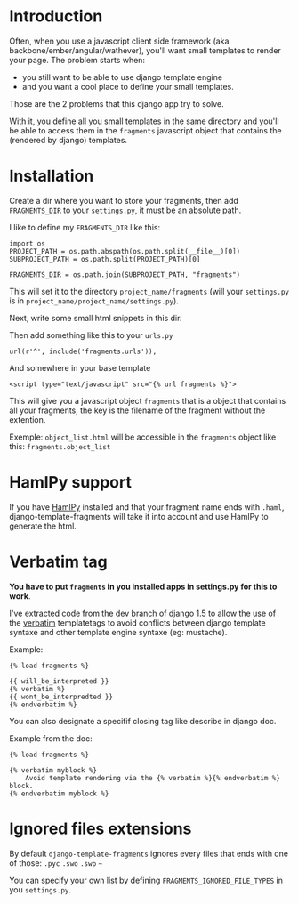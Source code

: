 # Introduction

Often, when you use a javascript client side framework (aka backbone/ember/angular/wathever), you'll want small templates to render your page. The problem starts when:
* you still want to be able to use django template engine
* and you want a cool place to define your small templates.

Those are the 2 problems that this django app try to solve.

With it, you define all you small templates in the same directory and you'll be able to access them in the `fragments` javascript object that contains the (rendered by django) templates.

# Installation

Create a dir where you want to store your fragments, then add `FRAGMENTS_DIR` to your `settings.py`, it must be an absolute path.

I like to define my `FRAGMENTS_DIR` like this:

    import os
    PROJECT_PATH = os.path.abspath(os.path.split(__file__)[0])
    SUBPROJECT_PATH = os.path.split(PROJECT_PATH)[0]

    FRAGMENTS_DIR = os.path.join(SUBPROJECT_PATH, "fragments")

This will set it to the directory `project_name/fragments` (will your `settings.py` is in `project_name/project_name/settings.py`).

Next, write some small html snippets in this dir.

Then add something like this to your `urls.py`

    url(r'^', include('fragments.urls')),

And somewhere in your base template

    <script type="text/javascript" src="{% url fragments %}">

This will give you a javascript object `fragments` that is a object that contains all your fragments, the key is the filename of the fragment without the extention.

Exemple: `object_list.html` will be accessible in the `fragments` object like this: `fragments.object_list`

# HamlPy support

If you have [HamlPy](https://github.com/jessemiller/HamlPy) installed and that your fragment name ends with `.haml`, django-template-fragments will take it into account and use HamlPy to generate the html.

# Verbatim tag

**You have to put `fragments` in you installed apps in settings.py for this to work**.

I've extracted code from the dev branch of django 1.5 to allow the use of the
[verbatim](https://docs.djangoproject.com/en/dev/ref/templates/builtins/#verbatim)
templatetags to avoid conflicts between django template syntaxe and other
template engine syntaxe (eg: mustache).

Example:

    {% load fragments %}

    {{ will_be_interpreted }}
    {% verbatim %}
    {{ wont_be_interpredted }}
    {% endverbatim %}

You can also designate a specifif closing tag like describe in django doc.

Example from the doc:

    {% load fragments %}

    {% verbatim myblock %}
        Avoid template rendering via the {% verbatim %}{% endverbatim %} block.
    {% endverbatim myblock %}

# Ignored files extensions

By default `django-template-fragments` ignores every files that ends with one of those: `.pyc` `.swo` `.swp` `~`

You can specify your own list by defining `FRAGMENTS_IGNORED_FILE_TYPES` in you `settings.py`.
